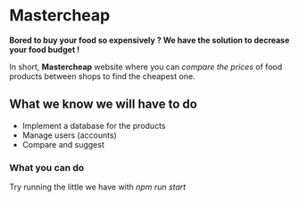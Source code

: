 # **Mastercheap**

**Bored to buy your food so expensively ? We have the solution to decrease your food budget !**

 In short, **Mastercheap** website where you can *compare the prices* of food products between shops to find the cheapest one.

## **What we know we will have to do**

* Implement a database for the products
* Manage users (accounts)
* Compare and suggest

### **What you can do**

Try running the little we have with *npm run start* 